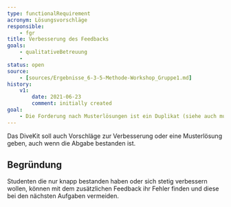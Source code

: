 ```yaml
---
type: functionalRequirement
acronym: Lösungsvorschläge
responsible: 
    - fgr
title: Verbesserung des Feedbacks 
goals: 
    - qualitativeBetreuung
    -
status: open
source:
    - [sources/Ergebnisse_6-3-5-Methode-Workshop_Gruppe1.md]
history:
    v1:
        date: 2021-06-23
        comment: initially created
goal: 
    - Die Forderung nach Musterlösungen ist ein Duplikat (siehe auch musterloesung und generierungVonDatensätzen)         
---
```


Das DiveKit soll auch Vorschläge zur Verbesserung oder eine Musterlösung geben, auch wenn die Abgabe bestanden ist.

## Begründung

Studenten die nur knapp bestanden haben oder sich stetig verbessern wollen, können mit dem zusätzlichen Feedback ihr Fehler finden und  diese bei den 
nächsten Aufgaben vermeiden.
